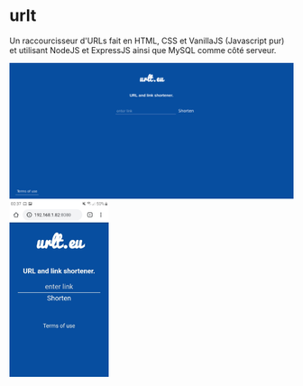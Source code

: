 # urlt
Un raccourcisseur d'URLs fait en HTML, CSS et VanillaJS (Javascript pur) et utilisant NodeJS et ExpressJS ainsi que MySQL comme côté serveur.

<img src="screenshots/urlt1.png" alt=""/>
<img width="35%" src="screenshots/urlt2.jpeg" style="text-align:center" alt=""/>
